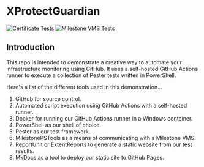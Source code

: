 # XProtectGuardian

[![Certificate Tests](https://github.com/joshooaj/XProtectGuardian/actions/workflows/test-certificates.yml/badge.svg)](https://github.com/joshooaj/XProtectGuardian/actions/workflows/test-certificates.yml)
[![Milestone VMS Tests](https://github.com/joshooaj/XProtectGuardian/actions/workflows/test-milestone.yml/badge.svg)](https://github.com/joshooaj/XProtectGuardian/actions/workflows/test-milestone.yml)

## Introduction

This repo is intended to demonstrate a creative way to automate your infrastructure
monitoring using GitHub. It uses a self-hosted GitHub Actions runner to execute a
collection of Pester tests written in PowerShell.

Here's a list of the different tools used in this demonstration...

1. GitHub for source control.
2. Automated script execution using GitHub Actions with a self-hosted runner.
3. Docker for running our GitHub Actions runner in a Windows container.
4. PowerShell as our shell of choice.
5. Pester as our test framework.
6. MilestonePSTools as a means of communicating with a Milestone VMS.
7. ReportUnit or ExtentReports to generate a static website from our test results.
8. MkDocs as a tool to deploy our static site to GitHub Pages.

